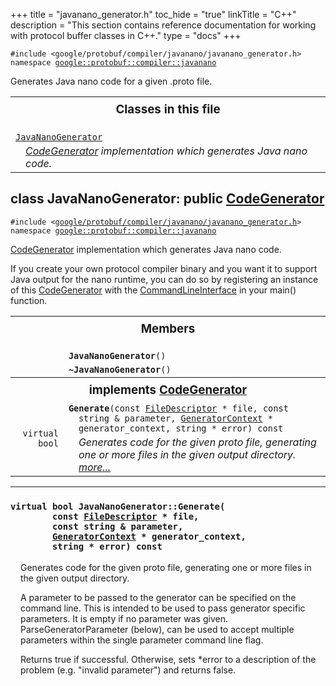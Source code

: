+++
title = "javanano_generator.h"
toc_hide = "true"
linkTitle = "C++"
description = "This section contains reference documentation for working with protocol buffer classes in C++."
type = "docs"
+++

<p><code>#include &lt;google/protobuf/compiler/javanano/javanano_generator.h&gt;<br>namespace <a href="#google.protobuf.compiler">google::protobuf::compiler::javanano</a></code></p><p>Generates Java nano code for a given .proto file. </p><table width="100%"><tr><th colspan="2"><h3 style="margin-top: 4px">Classes in this file</h3></th></tr><tr><td><div><code><a href="#JavaNanoGenerator">JavaNanoGenerator</a></code></div><div style="font-style: italic; margin-top: 4px; margin-left: 16px;"><a href='google.protobuf.compiler.code_generator#CodeGenerator'>CodeGenerator</a> implementation which generates Java nano code. </div></td></tr></table><h2 id="JavaNanoGenerator">class JavaNanoGenerator: public <a href="google.protobuf.compiler.code_generator#CodeGenerator">CodeGenerator</a></h2><p><code>#include &lt;<a href="#">google/protobuf/compiler/javanano/javanano_generator.h</a>&gt;<br>namespace <a href="#google.protobuf.compiler">google::protobuf::compiler::javanano</a></code></p><p><a href='google.protobuf.compiler.code_generator#CodeGenerator'>CodeGenerator</a> implementation which generates Java nano code. </p><p>If you create your own protocol compiler binary and you want it to support Java output for the nano runtime, you can do so by registering an instance of this <a href='google.protobuf.compiler.code_generator#CodeGenerator'>CodeGenerator</a> with the <a href='google.protobuf.compiler.command_line_interface#CommandLineInterface'>CommandLineInterface</a> in your main() function. </p>

<table><tr><th colspan="2"><h3 style="margin-top: 4px">Members</h3></th></tr><tr><td style="border-right-width: 0px; text-align: right;"><code></code></td><td style="border-left-width: 0px"id="JavaNanoGenerator.JavaNanoGenerator"><div style="padding-left: 16px; text-indent: -16px"><code><b>JavaNanoGenerator</b>()</code></div></td></tr><tr><td style="border-right-width: 0px; text-align: right;"><code></code></td><td style="border-left-width: 0px"id="JavaNanoGenerator.~JavaNanoGenerator"><div style="padding-left: 16px; text-indent: -16px"><code><b>~JavaNanoGenerator</b>()</code></div></td></tr><tr><th colspan="2"><h3 style="margin-top: 4px; margin-bottom: 4px;">implements <a href='google.protobuf.compiler.code_generator#CodeGenerator'>CodeGenerator</a></h3><div style="font-style: italic; font-weight: normal;"></div></th></tr><tr><td style="border-right-width: 0px; text-align: right;"><code>virtual bool</code></td><td style="border-left-width: 0px"id="JavaNanoGenerator.Generate"><div style="padding-left: 16px; text-indent: -16px"><code><b>Generate</b>(const <a href='google.protobuf.descriptor#FileDescriptor'>FileDescriptor</a> * file, const string &amp; parameter, <a href='google.protobuf.compiler.code_generator#GeneratorContext'>GeneratorContext</a> * generator_context, string * error) const</code></div><div style="font-style: italic; margin-top: 4px; margin-left: 16px;">Generates code for the given proto file, generating one or more files in the given output directory.  <a href="#JavaNanoGenerator.Generate.details">more...</a></div></td></tr></table> <hr><h3 id="JavaNanoGenerator.Generate.details"><code>virtual bool JavaNanoGenerator::Generate(<br>&nbsp;&nbsp;&nbsp;&nbsp;&nbsp;&nbsp;&nbsp;&nbsp;const <a href='google.protobuf.descriptor#FileDescriptor'>FileDescriptor</a> * file,<br>&nbsp;&nbsp;&nbsp;&nbsp;&nbsp;&nbsp;&nbsp;&nbsp;const string &amp; parameter,<br>&nbsp;&nbsp;&nbsp;&nbsp;&nbsp;&nbsp;&nbsp;&nbsp;<a href='google.protobuf.compiler.code_generator#GeneratorContext'>GeneratorContext</a> * generator_context,<br>&nbsp;&nbsp;&nbsp;&nbsp;&nbsp;&nbsp;&nbsp;&nbsp;string * error) const</code></h3><div style="margin-left: 16px"><p>Generates code for the given proto file, generating one or more files in the given output directory. </p><p>A parameter to be passed to the generator can be specified on the command line. This is intended to be used to pass generator specific parameters. It is empty if no parameter was given. ParseGeneratorParameter (below), can be used to accept multiple parameters within the single parameter command line flag.</p>
<p>Returns true if successful. Otherwise, sets *error to a description of the problem (e.g. "invalid parameter") and returns false. </p>
</div>
